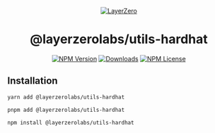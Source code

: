 <p align="center">
  <a href="https://layerzero.network">
    <img alt="LayerZero" style="max-width: 500px" src="https://d3a2dpnnrypp5h.cloudfront.net/bridge-app/lz.png"/>
  </a>
</p>

<h1 align="center">@layerzerolabs/utils-hardhat</h1>

<!-- The badges section -->
<p align="center">
  <!-- Shields.io NPM published package version -->
  <a href="https://www.npmjs.com/package/@layerzerolabs/utils-hardhat"><img alt="NPM Version" src="https://img.shields.io/npm/v/@layerzerolabs/utils-hardhat"/></a>
  <!-- Shields.io NPM downloads -->
  <a href="https://www.npmjs.com/package/@layerzerolabs/utils-hardhat"><img alt="Downloads" src="https://img.shields.io/npm/dm/@layerzerolabs/utils-hardhat"/></a>
  <!-- Shields.io license badge -->
  <a href="https://www.npmjs.com/package/@layerzerolabs/utils-hardhat"><img alt="NPM License" src="https://img.shields.io/npm/l/@layerzerolabs/utils-hardhat"/></a>
</p>

## Installation

```bash
yarn add @layerzerolabs/utils-hardhat

pnpm add @layerzerolabs/utils-hardhat

npm install @layerzerolabs/utils-hardhat
```
